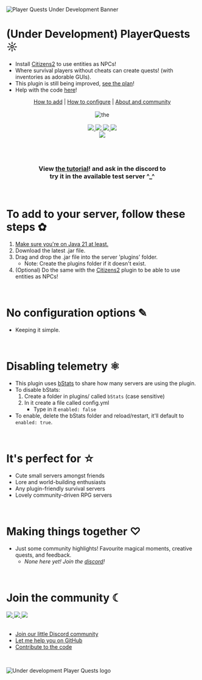 ![Player Quests Under Development Banner](https://cdn.modrinth.com/data/N5NJr7y3/images/ca3ac817e9d55bd24238766c4f746291b5d2c9ae.png)

# (Under Development) PlayerQuests ☼
- Install [Citizens2](https://ci.citizensnpcs.co/job/citizens2/) to use entities as NPCs!
- Where survival players without cheats can create quests! (with inventories as adorable GUIs).
- This plugin is still being improved, [see the plan](https://github.com/users/sammypanda/projects/2/views/1?layout=board)!
- Help with the code [here](https://github.com/sammypanda/MCJE-PlayerQuests-Plugin/tree/main/branding/docs/developers#readme)!

<div align="center">
  <a href="#add">How to add</a> |
  <a href="#configure">How to configure</a> |
  <a href="#community">About and community</a>
  <br><br>
  <img src=https://cdn.modrinth.com/data/cached_images/834e035f26f53096b122b053e38fc08a72445c9c.png alt=the create quest inventory GUI.>
  <br><br>
  <!-- SHIELDS BELOW: -->
  <a href="https://sammypanda.moe/releases/playerquests/latest" target="_blank">
    <img src="https://img.shields.io/github/downloads/sammypanda/MCJE-PlayerQuests-Plugin/latest/total">
  </a>

  <a href="https://bstats.org/plugin/bukkit/PlayerQuests/22692" target="_blank">
    <img src="https://img.shields.io/bstats/servers/22692">
  </a>

  
  <a href="https://bstats.org/plugin/bukkit/PlayerQuests/22692" target="_blank">
    <img src="https://img.shields.io/bstats/players/22692">
  </a>
  
  <a href="https://discord.gg/EvWVSn9URf" target="_blank">
    <img src="https://img.shields.io/discord/1189911593958506567">
  </a>
  
  <br>
  <a href="https://modrinth.com/plugin/playerquests" target="_blank">
    <img src="https://img.shields.io/modrinth/game-versions/playerquests">
  </a>
  <!-- :SHIELDS ABOVE -->

  <br><br>
  <h3>
    View <a href="https://github.com/sammypanda/MCJE-PlayerQuests-Plugin/blob/main/branding/docs/tutorial/README.md">the tutorial</a>! and ask in the discord to <br> try it in the available test server ^_^
  </h3>
</div>

<br>

<h1 id="add">To add to your server, follow these steps ✿</h1>

<ol>
  <li><ins>Make sure you're on Java 21 at least.</ins></li>
  <li>Download the latest .jar file.</li>
  <li>Drag and drop the .jar file into the server 'plugins' folder.
    <ul>
      <li>Note: Create the plugins folder if it doesn't exist.</li>
    </ul>
  </li>
  <li>(Optional) Do the same with the <a href="https://ci.citizensnpcs.co/job/citizens2">Citizens2</a> plugin to be able to use entities as NPCs!</li>
</ol>

<br>

<h1 id="configure">No configuration options ✎</h1>

- Keeping it simple.

<br>

<h1 id="guide">Disabling telemetry ⚛</h1>

- This plugin uses [bStats](https://github.com/Bastian/bStats) to share how many servers are using the plugin.
- To disable bStats:
    1. Create a folder in plugins/ called ``bStats`` (case sensitive)
    2. In it create a file called config.yml
        - Type in it ``enabled: false``
- To enable, delete the bStats folder and reload/restart, it'll default to ``enabled: true``.

<br>

<h1 id="community">It's perfect for ☆</h1>

- Cute small servers amongst friends
- Lore and world-building enthusiasts
- Any plugin-friendly survival servers
- Lovely community-driven RPG servers

<br>

# Making things together ♡
- Just some community highlights! Favourite magical moments, creative quests, and feedback.
  - *None here yet! Join the [discord](https://discord.gg/EvWVSn9URf)!*

<br>

# Join the community ☾
<!-- SHIELDS BELOW: -->
<a href="https://modrinth.com/plugin/playerquests" target="_blank">
  <img src="https://img.shields.io/modrinth/followers/playerquests">
</a>

<a href="https://www.spigotmc.org/resources/under-development-playerquests.114157" target="_blank">
  <img src="https://img.shields.io/spiget/stars/114157">
</a>

<a href="https://discord.gg/EvWVSn9URf" target="_blank">
  <img src="https://img.shields.io/discord/1189911593958506567">
</a>
<!-- :SHIELDS ABOVE -->
<br><br>

- [Join our little Discord community](http://discord.gg/EvWVSn9URf)
- [Let me help you on GitHub](http://github.com/sammypanda/MCJE-PlayerQuests-Plugin/issues/)
- [Contribute to the code](https://github.com/sammypanda/MCJE-PlayerQuests-Plugin/tree/main/branding/docs/developers#readme)

<br>

![Under development Player Quests logo](https://cdn.modrinth.com/data/N5NJr7y3/4c553e635db0e78de0720b46d15cef6f59b56c14.png)
